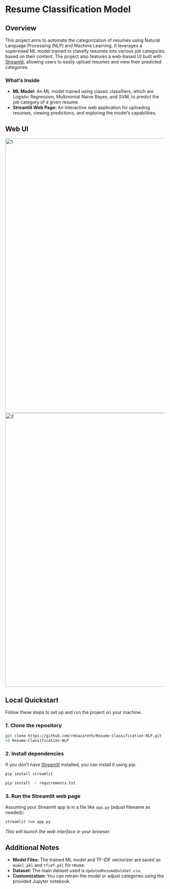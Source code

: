 # Resume Classification Model

## Overview

This project aims to automate the categorization of resumes using Natural Language Processing (NLP) and Machine Learning. It leverages a supervised ML model trained to classify resumes into various job categories based on their content. The project also features a web-based UI built with [Streamlit](https://streamlit.io/), allowing users to easily upload resumes and view their predicted categories.

### What’s Inside

- **ML Model:**
  An ML model trained using classic classifiers, which are Logistic Regression, Multinomial Naive Bayes, and SVM, to predict the job category of a given resume.
- **Streamlit Web Page:**
  An interactive web application for uploading resumes, viewing predictions, and exploring the model’s capabilities.

## Web UI 

<img width="1918" height="866" alt="1" src="https://github.com/user-attachments/assets/4592554d-9455-4cb1-948c-c093c933cdc7" />

<img width="1912" height="863" alt="2" src="https://github.com/user-attachments/assets/5b43aaa1-f73e-4784-8f4e-0bd6e72f7724" />

## Local Quickstart

Follow these steps to set up and run the project on your machine.

### 1. Clone the repository

```bash
git clone https://github.com/rmnazareth/Resume-Classification-NLP.git
cd Resume-Classification-NLP
```

### 2. Install dependencies

If you don’t have [Streamlit](https://docs.streamlit.io/library/get-started/installation) installed, you can install it using pip:

```bash
pip install streamlit
```


```bash
pip install -r requirements.txt
```

### 3. Run the Streamlit web page

Assuming your Streamlit app is in a file like `app.py` (adjust filename as needed):

```bash
streamlit run app.py
```

*This will launch the web interface in your browser.*

## Additional Notes

- **Model Files:** The trained ML model and TF-IDF vectorizer are saved as `model.pkl` and `tfidf.pkl` for reuse.
- **Dataset:** The main dataset used is `UpdatedResumeDataSet.csv`.
- **Customization:** You can retrain the model or adjust categories using the provided Jupyter notebook.
